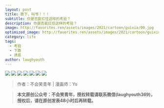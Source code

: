 ```yaml
---
layout: post
title: 跪下，叫爷！！！
subtitle: 你是否能扛住这样的考验？
description: 你是否能扛住这样的考验？
image: http://favorites.ren/assets/images/2021/cartoon/guixia/00.jpg
optimized_image: http://favorites.ren/assets/images/2021/cartoon/guixia/00.jpg
category: life
tags:
  - 考验
  - 下跪
  - 诱惑
author: laughyouth
---
```


![](http://favorites.ren/assets/images/2021/cartoon/guixia/01.jpg)
![](http://favorites.ren/assets/images/2021/cartoon/guixia/02.jpg)
![](http://favorites.ren/assets/images/2021/cartoon/guixia/03.jpg)
![](http://favorites.ren/assets/images/2021/cartoon/guixia/04.jpg)
![](http://favorites.ren/assets/images/2021/cartoon/guixia/05.jpg)
![](http://favorites.ren/assets/images/2021/cartoon/guixia/06.jpg)
![](http://favorites.ren/assets/images/2021/cartoon/guixia/07.jpg)



>作者：不会笑青年 | 漫画师：Ys

>**本文原创公众号：不会笑青年，授权转载请联系微信(laughyouth369)，授权后，请在原创发表48小时后再转载。**

